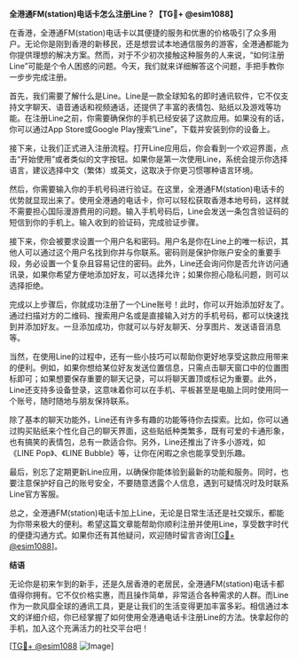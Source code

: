 **全港通FM(station)电话卡怎么注册Line？【TG💪+ @esim1088】**

在香港，全港通FM(station)电话卡以其便捷的服务和优惠的价格吸引了众多用户。无论你是刚到香港的新移民，还是想尝试本地通信服务的游客，全港通都能为你提供理想的解决方案。然而，对于不少初次接触这种服务的人来说，“如何注册Line”可能是个令人困惑的问题。今天，我们就来详细解答这个问题，手把手教你一步步完成注册。

首先，我们需要了解什么是Line。Line是一款全球知名的即时通讯软件，它不仅支持文字聊天、语音通话和视频通话，还提供了丰富的表情包、贴纸以及游戏等功能。在注册Line之前，你需要确保你的手机已经安装了这款应用。如果没有的话，你可以通过App Store或Google Play搜索“Line”，下载并安装到你的设备上。

接下来，让我们正式进入注册流程。打开Line应用后，你会看到一个欢迎界面，点击“开始使用”或者类似的文字按钮。如果你是第一次使用Line，系统会提示你选择语言，建议选择中文（繁体）或英文，这取决于你更习惯哪种语言环境。

然后，你需要输入你的手机号码进行验证。在这里，全港通FM(station)电话卡的优势就显现出来了。使用全港通的电话卡，你可以轻松获取香港本地号码，这样就不需要担心国际漫游费用的问题。输入手机号码后，Line会发送一条包含验证码的短信到你的手机上。输入收到的验证码，完成验证步骤。

接下来，你会被要求设置一个用户名和密码。用户名是你在Line上的唯一标识，其他人可以通过这个用户名找到你并与你联系。密码则是保护你账户安全的重要手段，务必设置一个复杂且容易记住的密码。此外，Line还会询问你是否允许访问通讯录，如果你希望方便地添加好友，可以选择允许；如果你担心隐私问题，则可以选择拒绝。

完成以上步骤后，你就成功注册了一个Line账号！此时，你可以开始添加好友了。通过扫描对方的二维码、搜索用户名或是直接输入对方的手机号码，都可以快速找到并添加好友。一旦添加成功，你就可以与好友聊天、分享图片、发送语音消息等。

当然，在使用Line的过程中，还有一些小技巧可以帮助你更好地享受这款应用带来的便利。例如，如果你想给某位好友发送位置信息，只需点击聊天窗口中的位置图标即可；如果想要保存重要的聊天记录，可以将聊天置顶或标记为重要。此外，Line还支持多设备登录，这意味着你可以在手机、平板甚至是电脑上同时使用同一个账号，随时随地与朋友保持联系。

除了基本的聊天功能外，Line还有许多有趣的功能等待你去探索。比如，你可以通过购买贴纸来个性化自己的聊天界面，这些贴纸种类繁多，既有可爱的卡通形象，也有搞笑的表情包，总有一款适合你。另外，Line还推出了许多小游戏，如《LINE Pop》、《LINE Bubble》等，让你在闲暇之余也能享受到乐趣。

最后，别忘了定期更新Line应用，以确保你能体验到最新的功能和服务。同时，也要注意保护好自己的账号安全，不要随意透露个人信息，遇到可疑情况时及时联系Line官方客服。

总之，全港通FM(station)电话卡加上Line，无论是日常生活还是社交娱乐，都能为你带来极大的便利。希望这篇文章能帮助你顺利注册并使用Line，享受数字时代的便捷沟通方式。如果你还有其他疑问，欢迎随时留言咨询[[TG💪+ @esim1088](https://t.me/s/esim1088)]。

**结语**

无论你是初来乍到的新手，还是久居香港的老居民，全港通FM(station)电话卡都值得你拥有。它不仅价格实惠，而且操作简单，非常适合各种需求的人群。而Line作为一款风靡全球的通讯工具，更是让我们的生活变得更加丰富多彩。相信通过本文的详细介绍，你已经掌握了如何使用全港通电话卡注册Line的方法。快拿起你的手机，加入这个充满活力的社交平台吧！

[[TG💪+ @esim1088](https://t.me/s/esim1088) ![Image](https://i.postimg.cc/4NQfJmqS/Snipaste-2025-05-13-00-14-12.png)]